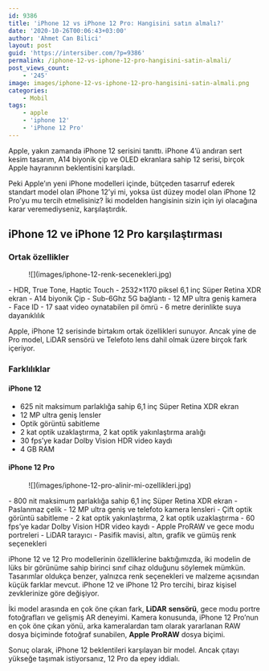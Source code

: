 ```yaml
---
id: 9386
title: 'iPhone 12 vs iPhone 12 Pro: Hangisini satın almalı?'
date: '2020-10-26T00:06:43+03:00'
author: 'Ahmet Can Bilici'
layout: post
guid: 'https://intersiber.com/?p=9386'
permalink: /iphone-12-vs-iphone-12-pro-hangisini-satin-almali/
post_views_count:
    - '245'
image: images/iphone-12-vs-iphone-12-pro-hangisini-satin-almali.png
categories:
    - Mobil
tags:
    - apple
    - 'iphone 12'
    - 'iPhone 12 Pro'
---
```


Apple, yakın zamanda iPhone 12 serisini tanıttı. iPhone 4’ü andıran sert kesim tasarım, A14 biyonik çip ve OLED ekranlara sahip 12 serisi, birçok Apple hayranının beklentisini karşıladı.

Peki Apple’ın yeni iPhone modelleri içinde, bütçeden tasarruf ederek standart model olan iPhone 12’yi mi, yoksa üst düzey model olan iPhone 12 Pro’yu mu tercih etmelisiniz? İki modelden hangisinin sizin için iyi olacağına karar veremediyseniz, karşılaştırdık.

## iPhone 12 ve iPhone 12 Pro karşılaştırması

### Ortak özellikler

<figure class="wp-block-image size-large">![](images/iphone-12-renk-secenekleri.jpg)</figure>- HDR, True Tone, Haptic Touch
- 2532×1170 piksel 6,1 inç Süper Retina XDR ekran
- A14 biyonik Çip
- Sub-6Ghz 5G bağlantı
- 12 MP ultra geniş kamera
- Face ID
- 17 saat video oynatabilen pil ömrü
- 6 metre derinlikte suya dayanıklılık

Apple, iPhone 12 serisinde birtakım ortak özellikleri sunuyor. Ancak yine de Pro model, LiDAR sensörü ve Telefoto lens dahil olmak üzere birçok fark içeriyor.

### Farklılıklar

#### iPhone 12

- 625 nit maksimum parlaklığa sahip 6,1 inç Süper Retina XDR ekran
- 12 MP ultra geniş lensler
- Optik görüntü sabitleme
- 2 kat optik uzaklaştırma, 2 kat optik yakınlaştırma aralığı
- 30 fps’ye kadar Dolby Vision HDR video kaydı
- 4 GB RAM

#### iPhone 12 Pro

<figure class="wp-block-image size-large">![](images/iphone-12-pro-alinir-mi-ozellikleri.jpg)</figure>- 800 nit maksimum parlaklığa sahip 6,1 inç Süper Retina XDR ekran
- Paslanmaz çelik
- 12 MP ultra geniş ve telefoto kamera lensleri
- Çift optik görüntü sabitleme
- 2 kat optik yakınlaştırma, 2 kat optik uzaklaştırma
- 60 fps’ye kadar Dolby Vision HDR video kaydı
- Apple ProRAW ve gece modu portreleri
- LiDAR tarayıcı
- Pasifik mavisi, altın, grafik ve gümüş renk seçenekleri

iPhone 12 ve 12 Pro modellerinin özelliklerine baktığımızda, iki modelin de lüks bir görünüme sahip birinci sınıf cihaz olduğunu söylemek mümkün. Tasarımlar oldukça benzer, yalnızca renk seçenekleri ve malzeme açısından küçük farklar mevcut. iPhone 12 ve iPhone 12 Pro tercihi, biraz kişisel zevklerinize göre değişiyor.

İki model arasında en çok öne çıkan fark, **LiDAR** **sensörü**, gece modu portre fotoğrafları ve gelişmiş AR deneyimi. Kamera konusunda, iPhone 12 Pro’nun en çok öne çıkan yönü, arka kameralardan tam olarak yararlanan RAW dosya biçiminde fotoğraf sunabilen, **Apple** **ProRAW** dosya biçimi.

Sonuç olarak, iPhone 12 beklentileri karşılayan bir model. Ancak çıtayı yükseğe taşımak istiyorsanız, 12 Pro da epey iddialı.